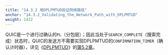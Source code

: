 ```yaml
---
title: "14.3.2 用DPLPMTUD验证网络路径"
anchor: "14.3.2_Validating_the_Network_Path_with_DPLPMTUD"
weight: 1432
---
```


QUIC是一个进行过确认的`PL`（分包层）；因此当处于`SEARCH_COMPLETE`（搜索完成）状态时，QUIC的发送方不需要实现DPLPMTUD的`CONFIRMATION_TIMER`（确认计时器），详见《[DPLPMTUD]()》的[第5.2章]()。
